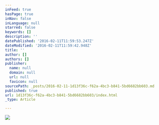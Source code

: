 ```yaml
---
inFeed: true
hasPage: true
inNav: false
inLanguage: null
starred: false
keywords: []
description: ''
datePublished: '2016-02-11T11:59:53.247Z'
dateModified: '2016-02-11T11:59:42.948Z'
title: ''
author: []
authors: []
publisher:
  name: null
  domain: null
  url: null
  favicon: null
sourcePath: _posts/2016-02-11-1d13f36c-f62a-4bc3-b841-5bd6682bb603.md
published: true
url: 1d13f36c-f62a-4bc3-b841-5bd6682bb603/index.html
_type: Article

---
```

![](https://the-grid-user-content.s3-us-west-2.amazonaws.com/4e88ef3f-7bd2-4f3e-9f53-9a7687aea026.png)